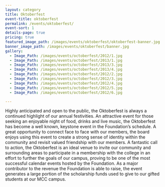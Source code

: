 ```yaml
---
layout: category
title: Oktoberfest
event-title: oktoberfest
permalink: /events/oktoberfest/
event-sort: 1
details-page: true
pricing: true
featured_image_path: /images/events/oktoberfest/oktoberfest-banner.jpg
banner_image_path: /images/events/oktoberfest/banner.jpg
gallery:
  - Image_Path: /images/events/octoberfest/2012/1.jpg
  - Image_Path: /images/events/octoberfest/2013/1.jpg
  - Image_Path: /images/events/octoberfest/2013/3.jpg
  - Image_Path: /images/events/octoberfest/2013/4.jpg
  - Image_Path: /images/events/octoberfest/2012/2.jpg
  - Image_Path: /images/events/octoberfest/2012/3.jpg
  - Image_Path: /images/events/octoberfest/2012/4.jpg
  - Image_Path: /images/events/octoberfest/2012/5.jpg
  - Image_Path: /images/events/octoberfest/2012/6.jpg

---
```

Highly anticipated and open to the public, the Oktoberfest is always a continued highlight of our annual festivities. An attractive event for those seeking an enjoyable night of food, drinks and live music, the Oktoberfest has become a  well known, keystone event in the Foundation’s schedule. <!--more--> A great opportunity to connect face to face with our members, the board enjoys using this event to create a strong sense of identity within the community and revisit valued friendship with our members. A fantastic call to action, the Oktoberfest is an ideal venue to invite our community and surrounding areas to participate in a membership with the college in an effort to further the goals of our campus, proving to be one of the most successful calendar events hosted by the Foundation. As a major contributor to the revenue the Foundation is able to raise, the event generates a large portion of the scholarship funds used to give to our gifted students at our MCC campus.
